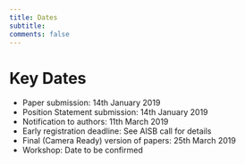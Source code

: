 ```yaml
---
title: Dates 
subtitle: 
comments: false
---
```


# Key Dates

* Paper submission: 14th January 2019
* Position Statement submission: 14th January 2019
* Notification to authors: 11th March 2019
* Early registration deadline: See AISB call for details 
* Final (Camera Ready) version of papers: 25th March 2019
* Workshop: Date to be confirmed
